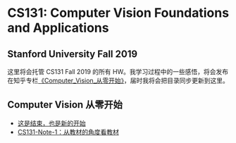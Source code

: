 # CS131: Computer Vision Foundations and Applications
## Stanford University Fall 2019

这里将会托管 CS131 Fall 2019 的所有 HW。我学习过程中的一些感悟，将会发布在知乎专栏[《Computer_Vision_从零开始》](https://zhuanlan.zhihu.com/c_1253735948279853056)，届时我将会把目录同步更新到这里。

## Computer Vision 从零开始
* [这是结束，也是新的开始](https://zhuanlan.zhihu.com/p/146993177)
* [CS131-Note-1：从教材的角度看教材](https://zhuanlan.zhihu.com/p/147580536)